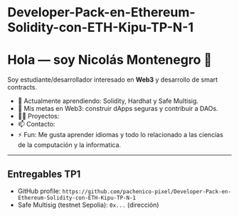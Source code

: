 # Developer-Pack-en-Ethereum-Solidity-con-ETH-Kipu-TP-N-1

# Hola — soy Nicolás Montenegro 👋

Soy estudiante/desarrollador interesado en **Web3** y desarrollo de smart contracts.

- 🔭 Actualmente aprendiendo: Solidity, Hardhat y Safe Multisig.
- 🌱 Mis metas en Web3: construir dApps seguras y contribuir a DAOs.
- 👨‍💻 Proyectos:
- 📫 Contacto:
- ⚡ Fun: Me gusta aprender idiomas y todo lo relacionado a las ciencias de la computación y la informatica.

---

## Entregables TP1
- GitHub profile: `https://github.com/pachenico-pixel/Developer-Pack-en-Ethereum-Solidity-con-ETH-Kipu-TP-N-1`
- Safe Multisig (testnet Sepolia): `0x...` (dirección)
